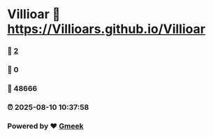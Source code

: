 # Villioar :link: https://Villioars.github.io/Villioar 
### :page_facing_up: [2](https://Villioars.github.io/Villioar/tag.html) 
### :speech_balloon: 0 
### :hibiscus: 48666 
### :alarm_clock: 2025-08-10 10:37:58 
### Powered by :heart: [Gmeek](https://github.com/Meekdai/Gmeek)

